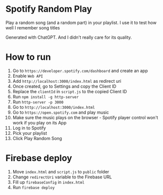 # Spotify Random Play

Play a random song (and a random part) in your playlist. I use it to test how well I remember song titles

Generated with ChatGPT. And I didn't really care for its quality.

# How to run

1. Go to `https://developer.spotify.com/dashboard` and create an app
  1. Enable `Web API`
  1. Add `http://localhost:3000/index.html` as redirect uri
  1. Once created, go to Settings and copy the Client ID
1. Replace the `clientId` in `script.js` to the copied Client ID
1. Run `npm install -g http-server`
1. Run `http-server -p 3000`
1. Go to `http://localhost:3000/index.html`
1. Go to `https://open.spotify.com` and play music
  1. Make sure the music plays on the browser - Spotify player control won't work if you play on its App
1. Log in to Spotify
1. Pick your playlist
1. Click Play Random Song

# Firebase deploy

1. Move `index.html` and `script.js` to `public` folder
1. Change `redirectUri` variable to the Firebase URL
1. Fill up `firebaseConfig` in `index.html`
1. Run `firebase deploy`